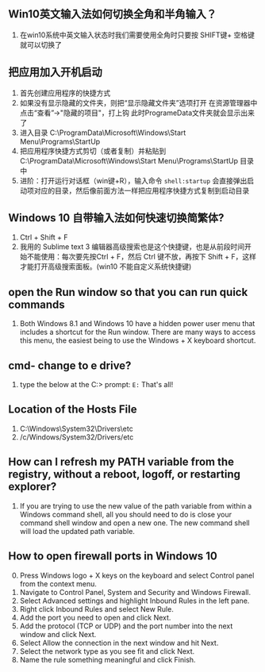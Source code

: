 ## Win10英文输入法如何切换全角和半角输入？
1. 在win10系统中英文输入状态时我们需要使用全角时只要按 SHIFT键+ 空格键 就可以切换了

## 把应用加入开机启动
1. 首先创建应用程序的快捷方式
2. 如果没有显示隐藏的文件夹，则把“显示隐藏文件夹”选项打开
在资源管理器中点击“查看”->"隐藏的项目"，打上钩
此时ProgrameData文件夹就会显示出来了
3. 进入目录
C:\ProgramData\Microsoft\Windows\Start Menu\Programs\StartUp
4. 把应用程序快捷方式剪切（或者复制）并粘贴到
C:\ProgramData\Microsoft\Windows\Start Menu\Programs\StartUp 目录中
5. 进阶：打开运行对话框（win键+R），输入命令 `shell:startup` 会直接弹出启动项对应的目录，然后像前面方法一样把应用程序快捷方式复制到启动目录

## Windows 10 自带输入法如何快速切换简繁体?
1. Ctrl + Shift + F
2. 我用的 Sublime text 3 编辑器高级搜索也是这个快捷键，也是从前段时间开始不能使用：每次要先按Ctrl + F，然后 Ctrl 键不放，再按下 Shift + F，这样才能打开高级搜索面板。(win10 不能自定义系统快捷键)

## open the Run window so that you can run quick commands
1. Both Windows 8.1 and Windows 10 have a hidden power user menu that includes a shortcut for the Run window. There are many ways to access this menu, the easiest being to use the Windows + X keyboard shortcut.

## cmd- change to e drive?
1. type the below at the C:\> prompt: `E:` That's all!

## Location of the Hosts File
1. C:\Windows\System32\Drivers\etc
2. /c/Windows/System32/Drivers/etc

## How can I refresh my PATH variable from the registry, without a reboot, logoff, or restarting explorer?
1. If you are trying to use the new value of the path variable from within a Windows command shell, all you should need to do is close your command shell window and open a new one. The new command shell will load the updated path variable.

## How to open firewall ports in Windows 10
0. Press Windows logo + X keys on the keyboard and select Control panel from the context menu.
1. Navigate to Control Panel, System and Security and Windows Firewall.
2. Select Advanced settings and highlight Inbound Rules in the left pane.
3. Right click Inbound Rules and select New Rule.
4. Add the port you need to open and click Next.
5. Add the protocol (TCP or UDP) and the port number into the next window and click Next.
6. Select Allow the connection in the next window and hit Next.
7. Select the network type as you see fit and click Next.
8. Name the rule something meaningful and click Finish.

